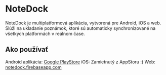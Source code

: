 # NoteDock

NoteDock je multiplatformová aplikácia, vytvorená pre Android, iOS a web. Slúži na ukladanie poznámok, ktoré sú automaticky synchronizované na všetkých platformách v reálnom čase.

## Ako používať

Android aplikácia: [Google PlayStore](https://play.google.com/store/apps/details?id=com.pixelart.notedock)
iOS: Zamietnutý z AppStoru :(
Web: [notedock.firebaseapp.com](https://notedock.firebaseapp.com/)
